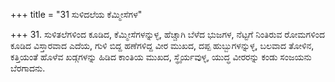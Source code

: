 +++
title = "31 ಸುಳಿದಲೆಯ ಕೆಮ್ಮೀಸೆಗಳ"

+++
31. ಸುಳಿತಲೆಗಳಿಂದ ಕೂಡಿದ, ಕೆಮ್ಮೀಸೆಗಳನ್ನುಳ್ಳ, ಹೆಚ್ಚಾಗಿ ಬೆಳೆದ ಭುಜಗಳ, ನೆಟ್ಟಗೆ ನಿಂತಿರುವ ರೋಮಗಳಿಂದ ಕೂಡಿದ ವಿಸ್ತಾರವಾದ ಎದೆಯ,  ಗುಳಿ ಬಿದ್ದ ಹಣೆಗಳಿದ್ದ   ವೀರ ಮುಖದ, ದಪ್ಪ ಹುಬ್ಬುಗಳನ್ನುಳ್ಳ, ಬಲವಾದ ತೋಳಿನ, ಕತ್ತಿಯಂತೆ ಹೊಳೆವ ಖಡ್ಗಗಳನ್ನು ಹಿಡಿದ ಕಾಂತಿಯ ಮುಖದ, ಸ್ಥೈರ್ಯವುಳ್ಳ, ಯುದ್ಧ ವೀರರನ್ನು ಕಂಡು ಸಂಜಯನು ಬೆರಗಾದನು.